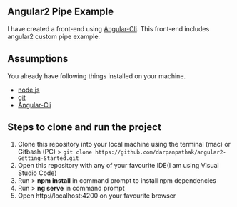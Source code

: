 ## Angular2 Pipe Example 
I have created a front-end using [Angular-Cli](https://cli.angular.io/). This front-end includes angular2 custom pipe example.  

## Assumptions
You already have following things installed on your machine.

- [node.js](http://nodejs.org/)
- [git](http://git-scm.com/)
- [Angular-Cli](https://cli.angular.io/)
  
## Steps to clone and run the project
1. Clone this repository into your local machine using the terminal (mac) or Gitbash (PC) > `git clone https://github.com/darpanpathak/angular2-Getting-Started.git`
2. Open this repository with any of your favourite IDE(I am using Visual Studio Code)
3. Run > **npm install** in command prompt to install npm dependencies 
4. Run > **ng serve** in command prompt 
5. Open http://localhost:4200 on your favourite browser
 
